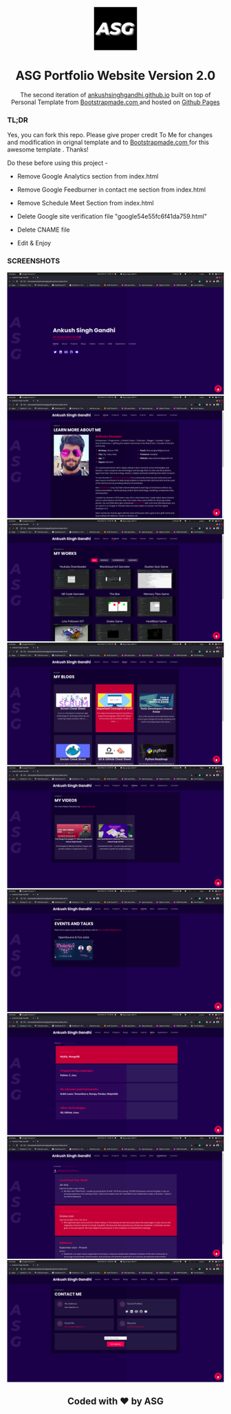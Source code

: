 <div align="center">
  <img alt="Logo" src="https://github.com/AnkushSinghGandhi/ankushsinghgandhi.github.io/blob/dev/assets/img/logo.jpg" width="100" />
</div>
<h1 align="center">
  ASG Portfolio Website Version 2.0
</h1>
<p align="center">
  The second iteration of <a href="https://ankushsinghgandhi.gihub.io/" target="_blank">ankushsinghgandhi.github.io</a> built on top of Personal Template from <a href="https://www.bootstrapmade.com/" target="_blank">Bootstrapmade.com </a> and hosted on <a href="https://pages.github.com/" target="_blank">Github Pages</a>
</p>

### TL;DR

Yes, you can fork this repo. Please give proper credit To Me for changes and modification in orignal template and to <a href="https://www.bootstrapmade.com/" target="_blank">Bootstrapmade.com </a> for this awesome template . Thanks!

Do these before using this project -

- Remove Google Analytics section from index.html

- Remove Google Feedburner in contact me section from index.html

- Remove Schedule Meet Section from index.html

- Delete Google site verification file "google54e55fc6f41da759.html"

- Delete CNAME file

- Edit & Enjoy

### SCREENSHOTS
<img src="assets/img/Screanshots/1.png">
<img src="assets/img/Screanshots/2.png">
<img src="assets/img/Screanshots/3.png">
<img src="assets/img/Screanshots/4.png">
<img src="assets/img/Screanshots/5.png">
<img src="assets/img/Screanshots/6.png">
<img src="assets/img/Screanshots/7.png">
<img src="assets/img/Screanshots/8.png">
<img src="assets/img/Screanshots/9.png">


<div align="center">


## Coded with ❤ by ASG

</div>
